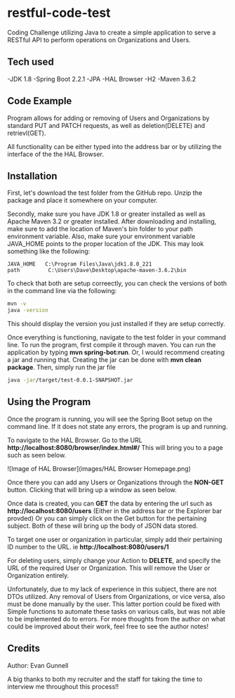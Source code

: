 # restful-code-test
Coding Challenge utilizing Java to create a simple application to serve a RESTful API to perform operations on Organizations and Users. 


## Tech used
-JDK 1.8
-Spring Boot 2.2.1
  -JPA
  -HAL Browser
  -H2
-Maven 3.6.2

## Code Example
Program allows for adding or removing of Users and Organizations by standard PUT and PATCH requests, as well as deletion(DELETE) and retrievl(GET).

All functionality can be either typed into the address bar or by utilizing the interface of the the HAL Browser.



## Installation
First, let's download the test folder from the GitHub repo. Unzip the package and place it somewhere on your computer.

Secondly, make sure you have JDK 1.8 or greater installed as well as Apache Maven 3.2 or greater installed.
After downloading and installing, make sure to add the location of Maven's bin folder to your path environment variable. Also, make sure your environment variable JAVA_HOME points to the proper location of the JDK.
This may look something like the following:

```
JAVA_HOME   C:\Program Files\Java\jdk1.8.0_221
path         C:\Users\Dave\Desktop\apache-maven-3.6.2\bin
```

To check that both are setup correectly, you can check the versions of both in the command line via the following:

```bash
mvn -v
java -version
```

This should display the version you just installed if they are setup correctly.

Once everything is functioning, navigate to the test folder in your command line. 
To run the program, first compile it through maven. You can run the application by typing **mvn spring-bot:run**.
Or, I would recommend creating a jar and running that. Creating the jar can be done with **mvn clean package**.
Then, simply run the jar file

```bash
java -jar/target/test-0.0.1-SNAPSHOT.jar
```

## Using the Program
Once the program is running, you will see the Spring Boot setup on the command line. If it does not state any errors, the program is up and running. 

To navigate to the HAL Browser. Go to the URL **http://localhost:8080/browser/index.html#/** This will bring you to a page such as seen below.

![Image of HAL Browser](images/HAL Browser Homepage.png)

Once there you can add any Users or Organizations through the **NON-GET** button. Clicking that will bring up a window as seen below. 


Once data is created, you can **GET** the data by entering the url such as **http://localhost:8080/users** (Either in the address bar or the Explorer bar provded)
Or you can simply click on the Get button for the pertaining subject. Both of these will bring up the body of JSON data stored.


To target one user or organization in particular, simply add their pertaining ID number to the URL. ie **http://localhost:8080/users/1**


For deleting users, simply change your Action to **DELETE**, and specify the URL of the required User or Organization. This will remove the User or Organization entirely.



Unfortunately, due to my lack of experience in this subject, there are not DTOs utilized. Any removal of Users from Organizations, or vice versa, also must be done manually by the user. This latter portion could be fixed with Simple functions to automate these tasks on various calls, but was not able to be implemented do to errors. For more thoughts from the author on what could be improved about their work, feel free to see the author notes!

## Credits
Author: Evan Gunnell

A big thanks to both my recruiter and the staff for taking the time to interview me throughout this process!!
